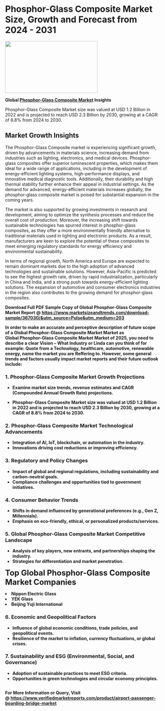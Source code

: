 <H1>Phosphor-Glass Composite Market Size, Growth and Forecast from 2024 - 2031</H1><img class="aligncenter size-medium wp-image-584254" src="https://thirdeyenews.in/wp-content/uploads/2024/09/Global-Market-Research-300x168.jpeg" alt="" width="300" height="168" /><p><strong>Global&nbsp;<a href="https://www.marketsizeandtrends.com/download-sample/367030/&amp;utm_source=Pulse&amp;utm_medium=203">Phosphor-Glass Composite Market</a> Insights</strong></p><p>Phosphor-Glass Composite Market size was valued at USD 1.2 Billion in 2022 and is projected to reach USD 2.3 Billion by 2030, growing at a CAGR of 8.8% from 2024 to 2030.</p><p><h2>Market Growth Insights</h2> <p>The Phosphor-Glass Composite market is experiencing significant growth, driven by advancements in materials science, increasing demand from industries such as lighting, electronics, and medical devices. Phosphor-glass composites offer superior luminescent properties, which makes them ideal for a wide range of applications, including in the development of energy-efficient lighting systems, high-performance displays, and innovative medical diagnostic tools. Additionally, their durability and high thermal stability further enhance their appeal in industrial settings. As the demand for advanced, energy-efficient materials increases globally, the phosphor-glass composite market is poised for substantial expansion in the coming years.</p> <p><strong></strong></p> <p>The market is also supported by growing investments in research and development, aiming to optimize the synthesis processes and reduce the overall cost of production. Moreover, the increasing shift towards sustainable technologies has spurred interest in phosphor-glass composites, as they offer a more environmentally friendly alternative to traditional materials used in lighting and electronic products. As a result, manufacturers are keen to explore the potential of these composites to meet emerging regulatory standards for energy efficiency and environmental sustainability.</p> <p>In terms of regional growth, North America and Europe are expected to remain dominant markets due to the high adoption of advanced technologies and sustainable solutions. However, Asia-Pacific is predicted to see the highest growth rate, driven by rapid industrialization, particularly in China and India, and a strong push towards energy-efficient lighting solutions. The expansion of automotive and consumer electronics industries in the region also contributes to the growing demand for phosphor-glass composites.</p> <p><strong></p><p><span class=""><strong>Download Full PDF Sample Copy of Global Phosphor-Glass Composite Market Report</strong> @ <a href="https://www.marketsizeandtrends.com/download-sample/367030/&amp;utm_source=Pulse&amp;utm_medium=203" target="_blank">https://www.marketsizeandtrends.com/download-sample/367030/&amp;utm_source=Pulse&amp;utm_medium=203</a></span></p><p>In order to make an accurate and perceptive description of future scope of a Global&nbsp;Phosphor-Glass Composite Market Market as Global&nbsp;Phosphor-Glass Composite Market Market of 2025, you need to describe a clear Vision &ndash; What Industry or Linda can you think of for example: Quote from a Technology, healthcare, automotive, renewable energy, name the market you are Reffering to. However, some general trends and factors usually impact market reports and their future outlook include:</p><h3>1.&nbsp;<strong>Phosphor-Glass Composite Market Growth Projections</strong></h3><ul><li>Examine market size trends, revenue estimates and CAGR (Compounded Annual Growth Rate) projections.</li><li><p>Phosphor-Glass Composite Market size was valued at USD 1.2 Billion in 2022 and is projected to reach USD 2.3 Billion by 2030, growing at a CAGR of 8.8% from 2024 to 2030.</p></li></ul><h3>2.&nbsp;<strong>Phosphor-Glass Composite Market Technological Advancements</strong></h3><ul><li>Integration of AI, IoT, blockchain, or automation in the industry.</li><li>Innovations driving cost reductions or improving efficiency.</li></ul><h3>3.&nbsp;<strong>Regulatory and Policy Changes</strong></h3><ul><li>Impact of global and regional regulations, including sustainability and carbon-neutral goals.</li><li>Compliance challenges and opportunities tied to government initiatives.</li></ul><h3>4.&nbsp;<strong>Consumer Behavior Trends</strong></h3><ul><li>Shifts in demand influenced by generational preferences (e.g., Gen Z, Millennials).</li><li>Emphasis on eco-friendly, ethical, or personalized products/services.</li></ul><h3>5.&nbsp;<strong>Global Phosphor-Glass Composite Market Competitive Landscape</strong></h3><ul><li>Analysis of key players, new entrants, and partnerships shaping the industry.</li><li>Strategies for differentiation and market penetration.</li></ul><p data-pm-slice="1 1 []"><span style="color: inherit; font-family: inherit; font-size: 25px;">Top Global Phosphor-Glass Composite Market Companies</span></p><div class="" data-test-id=""><p><li>Nippon Electric Glass</li><li> YEK Glass</li><li> Beijing Yuji International</li></p></div><h3>6.&nbsp;<strong>Economic and Geopolitical Factors</strong></h3><ul><li>Influence of global economic conditions, trade policies, and geopolitical events.</li><li>Resilience of the market to inflation, currency fluctuations, or global crises.</li></ul><h3>7.&nbsp;<strong>Sustainability and ESG (Environmental, Social, and Governance)</strong></h3><ul><li>Adoption of sustainable practices to meet ESG criteria.</li><li>Opportunities in green technologies and circular economy principles.</li></ul><h2><strong style="font-size: 14px;">For More Information or Query, Visit @&nbsp;</strong><a style="background-color: #ffffff; font-size: 14px;" href="https://www.marketsizeandtrends.com/report/phosphor-glass-composite-market/" target="_blank">https://www.verifiedmarketreports.com/product/airport-passenger-boarding-bridge-market</a></h2>
